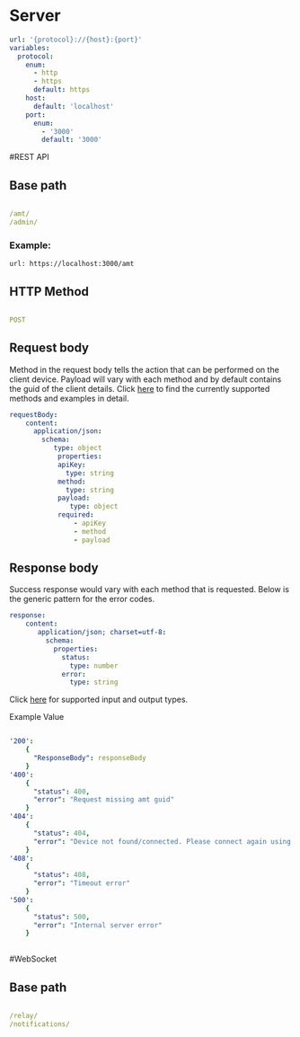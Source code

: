 # Server

``` yaml
url: '{protocol}://{host}:{port}'
variables:
  protocol:
    enum: 
      - http
      - https
      default: https
    host:
      default: 'localhost'
    port:
      enum: 
        - '3000'
        default: '3000'
```

#REST API


## Base path 

``` yaml

/amt/
/admin/

```

### Example:

```
url: https://localhost:3000/amt

```

## HTTP Method

``` yaml

POST

```

## Request body

Method in the request body tells the action that can be performed on the client device. Payload will vary with each method and by default contains the guid of the client details.
Click [here](methods/auditlog.md) to find the currently supported methods and examples in detail.

``` yaml
requestBody:
    content:
      application/json:
        schema:
		   type: object
			properties:
			apiKey:          
			  type: string
			method:          
			  type: string
			payload:
			   type: object
			required:
				- apiKey
				- method
				- payload
```

## Response body

Success response would vary with each method that is requested. Below is the generic pattern for the error codes.

``` yaml
response:
    content:
       application/json; charset=utf-8:
         schema:
           properties:
             status:              
               type: number
             error:
               type: string
```

Click [here](methods/types.md) for supported input and output types.

Example Value

``` yaml

'200':
    {
	  "ResponseBody": responseBody
	}
'400':
    {
	  "status": 400,
	  "error": "Request missing amt guid"
	}
'404':
    {
	  "status": 404,
	  "error": "Device not found/connected. Please connect again using CIRA"
	}
'408':
    {
	  "status": 408,
	  "error": "Timeout error"
	}
'500':
    {
	  "status": 500,
	  "error": "Internal server error"
	}
	
```

#WebSocket

## Base path 

``` yaml

/relay/
/notifications/

```

       